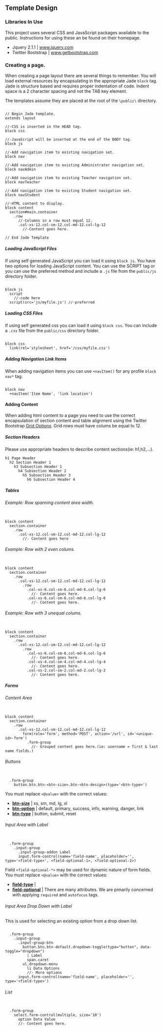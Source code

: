 ## Template Design
### Libraries In Use
This project uses several CSS and JavaScript packages available to the public.  Instructions for using these an be found on their homepage.
* Jquery 2.1.1 | www.jquery.com
* Twitter Bootstrap | www.getbootstrap.com

### Creating a page.
When creating a page layout there are several things to remember.  You will load external resources by encapsulating in the appropriate Jade `block` tag.  Jade is structure based and requires proper indentation of code.  Indent space is a 2 character spacing and not the TAB key element.

The templates assume they are placed at the root of the `\public\` directory.
```jade

// Begin Jade template.
extends layout

//-CSS is inserted in the HEAD tag.
block css
  
//-JavaScript will be inserted at the end of the BODY tag.
block js
  
//-Add navigation item to existing navigation set.
block nav
  
//-Add navigation item to existing Administrator navigation set.
block navAdmin
  
//-Add navigation item to existing Teacher navigation set.
block navTeacher
  
//-Add navigation item to existing Student navigation set.
block navStudent
  
//-HTML content to display.
block content
  section#main.container
    .row
      //-Columns in a row must equal 12. 
      .col-xs-12.col-sm-12.col-md-12.col-lg-12
        //-Content goes here.

// End Jade Template
```

##### Loading JavaScript Files
If using self generated JavaScript you can load it using `block js`.  You have two options for loading JavaScript content.  You can use the SCRIPT tag or you can use the preferred method and include a `.js` file from the `public/js` directory folder.
```jade

block js
  script 
    //-code here
  script(src='js/myfile.js') //-preferred
```

##### Loading CSS Files
If using self generated css you can load it using `block css`.  You can include a `.css` file from the `public/css` directory folder.
```jade

block css
  link(rel='stylesheet', href='/css/myfile.css')
```

##### Adding Navigation Link Items
When adding navigation items you can use `+navItem()` for any profile `block nav*` tag.
```jade

block nav
  +navItem('Item Name', 'link location')
```

#### Adding Content
When adding html content to a page you need to use the correct encapsulation of section content and table alignment using the Twitter Bootstrap [Grid Options](http://getbootstrap.com/css/#grid-options).  Grid *rows* must have colums be equal to 12.

##### Section Headers
Please use appropriate headers to describe content sections(ie: h1,h2,...).
```jade
h1 Page Header
  h2 Section Header 1
    h3 Subsection Header 1
      h4 Subsection Header 2
        h5 Subsection Header 3
          h6 Subsection Header 4
```

##### Tables
###### Example: Row spanning content area width.
```jade

block content
  section.container
    .row
      .col-xs-12.col-sm-12.col-md-12.col-lg-12
        //- Content goes here
```

###### Example: Row with 2 even colums. 
```jade

block content
  section.container
    .row
      .col-xs-12.col-sm-12.col-md-12.col-lg-12
        .row
          .col-xs-6.col-sm-6.col-md-6.col-lg-6
            //- Content goes here.
          .col-xs-6.col-sm-6.col-md-6.col-lg-6
            //- Content goes here.
```

###### Example: Row with 3 unequal colums. 
```jade

block content
  section.container
    .row
      .col-xs-12.col-sm-12.col-md-12.col-lg-12
        .row
          .col-xs-6.col-sm-6.col-md-6.col-lg-6
            //- Content goes here.
          .col-xs-4.col-sm-4.col-md-4.col-lg-4
            //- Content goes here.
          .col-xs-2.col-sm-2.col-md-2.col-lg-2
            //- Content goes here.
```

##### Forms
###### Content Area
```jade

block content
  section.container
    .row
      .col-xs-12.col-sm-12.col-md-12.col-lg-12
        form(role='form', method='POST', action='/url', id='<unique-id>-form')
          .form-group
            //- Grouped content goes here.(ie: username = first & last name fields.)
```

###### Buttons
```jade

  .form-group
    button.btn.btn-<btn-size>.btn-<btn-design>(type='<btn-type>')
```
You must replace `<@value>` with the correct values:
* **[btn-size](http://getbootstrap.com/css/#buttons-sizes)** | xs, sm, md, lg, xl 
* **[btn-option](http://getbootstrap.com/css/#buttons-options)** | default, primary, success, info, warning, danger, link 
* **[btn-type](http://www.w3schools.com/tags/att_button_type.asp)** | button, submit, reset

###### Input Area with Label
```jade

  .form-group
    .input-group
      .input-group-addon Label
      input.form-control(name='field-name', placeholder='', type='<field-type>', <field-optional-1>, <field-optional-2>)
```
Field `<field-optional-*>` may be used for dynamic nature of form fields. You must replace `<@value>` with the correct values:

* **[field-type](http://www.w3schools.com/html/html5_form_input_types.asp)** | 
* **[field-optional](http://www.w3schools.com/html/html5_form_attributes.asp)** | There are many attributes.  We are pimarily concerned with applying `required` and `autofocus` tags.  

###### Input Area Drop Down with Label
This is used for selecting an existing option from a drop down list.
```jade

  .form-group
    .input-group
      .input-group-btn
        button.btn.btn-default.dropdown-toggle(type="button", data-toggle="dropdown") 
          | Label
          span.caret
        ul.dropdown-menu
          li Data Options
          //- More options
      input.form-control(name='field-name', placeholder='', type='<field-type>')
```

###### List
```jade

  .form-group
    select.form-control(multiple, size='10')
      option Data Value
      //- Content goes here.
```